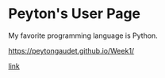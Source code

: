 # Peyton's User Page
My favorite programming language is Python.


https://peytongaudet.github.io/Week1/

[link](https://peytongaudet.github.io/Week1/)
